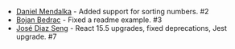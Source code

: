 * [Daniel Mendalka](https://github.com/daniula) - Added support for sorting numbers. #2
* [Bojan Bedrac](https://github.com/xbojch) - Fixed a readme example. #3
* [José Diaz Seng](https://github.com/joseds) - React 15.5 upgrades, fixed deprecations, Jest upgrade. #7
